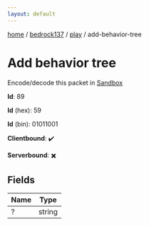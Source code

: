 ```yaml
---
layout: default
---
```


[home](/)  /  [bedrock137](/protocol/bedrock137)  /  [play](/protocol/bedrock137/play)  /  add-behavior-tree

# Add behavior tree

Encode/decode this packet in [Sandbox](../../../sandbox/bedrock137#Play.AddBehaviorTree)

**Id**: 89

**Id** (hex): 59

**Id** (bin): 01011001

**Clientbound**: ✔️

**Serverbound**: ✖️

## Fields

Name | Type
---|---
? | string
